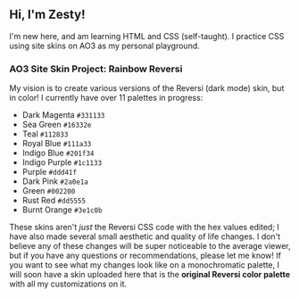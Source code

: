 ## Hi, I'm Zesty!
I'm new here, and am learning HTML and CSS (self-taught). I practice CSS using site skins on AO3 as my personal playground.
### AO3 Site Skin Project: Rainbow Reversi
My vision is to create various versions of the Reversi (dark mode) skin, but in color! I currently have over 11 palettes in progress:
- Dark Magenta `#331133`
- Sea Green `#16332e`
- Teal `#112833`
- Royal Blue `#111a33`
- Indigo Blue `#201f34`
- Indigo Purple `#1c1133`
- Purple `#ddd41f`
- Dark Pink `#2a0e1a`
- Green `#002200`
- Rust Red `#dd5555`
- Burnt Orange `#3e1c0b`

These skins aren't *just* the Reversi CSS code with the hex values edited; I have also made several small aesthetic and quality of life changes. I don't believe any of these changes will be super noticeable to the average viewer, but if you have any questions or recommendations, please let me know! If you want to see what my changes look like on a monochromatic palette, I will soon have a skin uploaded here that is the **original Reversi color palette** with all my customizations on it.

<!--
**izestforrest/izestforrest** is a ✨ _special_ ✨ repository because its `README.md` (this file) appears on your GitHub profile.

Here are some ideas to get you started:

- 🔭 I’m currently working on ...
- 🌱 I’m currently learning ...
- 👯 I’m looking to collaborate on ...
- 🤔 I’m looking for help with ...
- 💬 Ask me about ...
- 📫 How to reach me: ...
- 😄 Pronouns: ...
- ⚡ Fun fact: ...
-->
